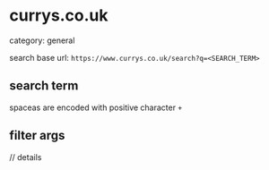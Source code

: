 # currys.co.uk

category: general

search base url: `https://www.currys.co.uk/search?q=<SEARCH_TERM>`

## search term
spaceas are encoded with positive character `+`

## filter args
// details
